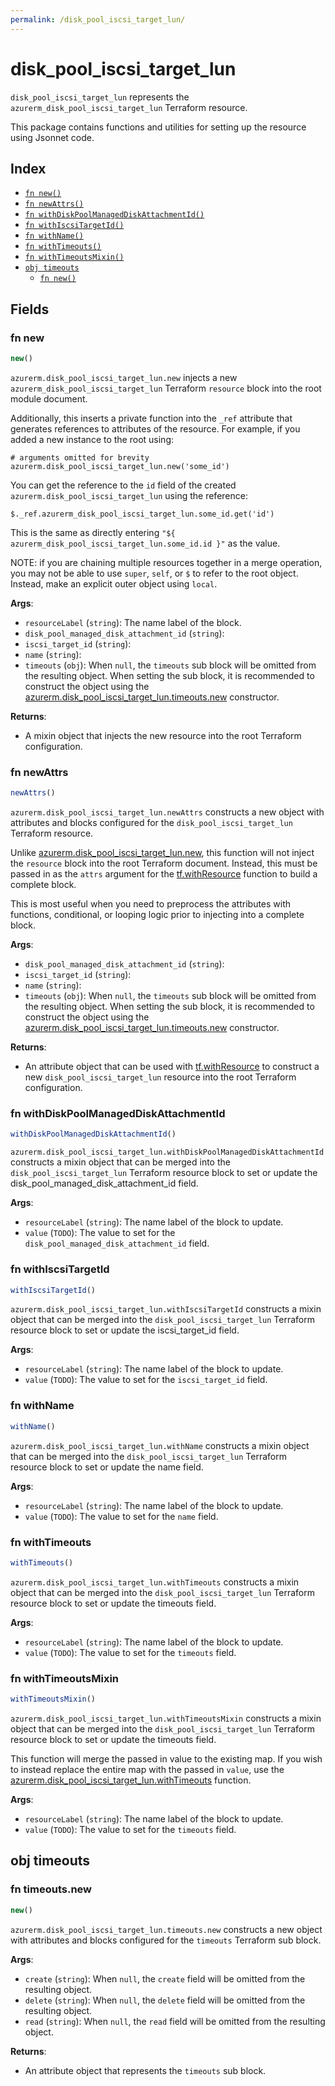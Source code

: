 ```yaml
---
permalink: /disk_pool_iscsi_target_lun/
---
```


# disk_pool_iscsi_target_lun

`disk_pool_iscsi_target_lun` represents the `azurerm_disk_pool_iscsi_target_lun` Terraform resource.



This package contains functions and utilities for setting up the resource using Jsonnet code.


## Index

* [`fn new()`](#fn-new)
* [`fn newAttrs()`](#fn-newattrs)
* [`fn withDiskPoolManagedDiskAttachmentId()`](#fn-withdiskpoolmanageddiskattachmentid)
* [`fn withIscsiTargetId()`](#fn-withiscsitargetid)
* [`fn withName()`](#fn-withname)
* [`fn withTimeouts()`](#fn-withtimeouts)
* [`fn withTimeoutsMixin()`](#fn-withtimeoutsmixin)
* [`obj timeouts`](#obj-timeouts)
  * [`fn new()`](#fn-timeoutsnew)

## Fields

### fn new

```ts
new()
```


`azurerm.disk_pool_iscsi_target_lun.new` injects a new `azurerm_disk_pool_iscsi_target_lun` Terraform `resource`
block into the root module document.

Additionally, this inserts a private function into the `_ref` attribute that generates references to attributes of the
resource. For example, if you added a new instance to the root using:

    # arguments omitted for brevity
    azurerm.disk_pool_iscsi_target_lun.new('some_id')

You can get the reference to the `id` field of the created `azurerm.disk_pool_iscsi_target_lun` using the reference:

    $._ref.azurerm_disk_pool_iscsi_target_lun.some_id.get('id')

This is the same as directly entering `"${ azurerm_disk_pool_iscsi_target_lun.some_id.id }"` as the value.

NOTE: if you are chaining multiple resources together in a merge operation, you may not be able to use `super`, `self`,
or `$` to refer to the root object. Instead, make an explicit outer object using `local`.

**Args**:
  - `resourceLabel` (`string`): The name label of the block.
  - `disk_pool_managed_disk_attachment_id` (`string`): 
  - `iscsi_target_id` (`string`): 
  - `name` (`string`): 
  - `timeouts` (`obj`):  When `null`, the `timeouts` sub block will be omitted from the resulting object. When setting the sub block, it is recommended to construct the object using the [azurerm.disk_pool_iscsi_target_lun.timeouts.new](#fn-diskpooliscsitargetluntimeoutsnew) constructor.

**Returns**:
- A mixin object that injects the new resource into the root Terraform configuration.


### fn newAttrs

```ts
newAttrs()
```


`azurerm.disk_pool_iscsi_target_lun.newAttrs` constructs a new object with attributes and blocks configured for the `disk_pool_iscsi_target_lun`
Terraform resource.

Unlike [azurerm.disk_pool_iscsi_target_lun.new](#fn-diskpooliscsitargetlunnew), this function will not inject the `resource`
block into the root Terraform document. Instead, this must be passed in as the `attrs` argument for the
[tf.withResource](https://github.com/tf-libsonnet/core/tree/main/docs#fn-withresource) function to build a complete block.

This is most useful when you need to preprocess the attributes with functions, conditional, or looping logic prior to
injecting into a complete block.

**Args**:
  - `disk_pool_managed_disk_attachment_id` (`string`): 
  - `iscsi_target_id` (`string`): 
  - `name` (`string`): 
  - `timeouts` (`obj`):  When `null`, the `timeouts` sub block will be omitted from the resulting object. When setting the sub block, it is recommended to construct the object using the [azurerm.disk_pool_iscsi_target_lun.timeouts.new](#fn-diskpooliscsitargetluntimeoutsnew) constructor.

**Returns**:
  - An attribute object that can be used with [tf.withResource](https://github.com/tf-libsonnet/core/tree/main/docs#fn-withresource) to construct a new `disk_pool_iscsi_target_lun` resource into the root Terraform configuration.


### fn withDiskPoolManagedDiskAttachmentId

```ts
withDiskPoolManagedDiskAttachmentId()
```

`azurerm.disk_pool_iscsi_target_lun.withDiskPoolManagedDiskAttachmentId` constructs a mixin object that can be merged into the `disk_pool_iscsi_target_lun`
Terraform resource block to set or update the disk_pool_managed_disk_attachment_id field.



**Args**:
  - `resourceLabel` (`string`): The name label of the block to update.
  - `value` (`TODO`): The value to set for the `disk_pool_managed_disk_attachment_id` field.


### fn withIscsiTargetId

```ts
withIscsiTargetId()
```

`azurerm.disk_pool_iscsi_target_lun.withIscsiTargetId` constructs a mixin object that can be merged into the `disk_pool_iscsi_target_lun`
Terraform resource block to set or update the iscsi_target_id field.



**Args**:
  - `resourceLabel` (`string`): The name label of the block to update.
  - `value` (`TODO`): The value to set for the `iscsi_target_id` field.


### fn withName

```ts
withName()
```

`azurerm.disk_pool_iscsi_target_lun.withName` constructs a mixin object that can be merged into the `disk_pool_iscsi_target_lun`
Terraform resource block to set or update the name field.



**Args**:
  - `resourceLabel` (`string`): The name label of the block to update.
  - `value` (`TODO`): The value to set for the `name` field.


### fn withTimeouts

```ts
withTimeouts()
```

`azurerm.disk_pool_iscsi_target_lun.withTimeouts` constructs a mixin object that can be merged into the `disk_pool_iscsi_target_lun`
Terraform resource block to set or update the timeouts field.



**Args**:
  - `resourceLabel` (`string`): The name label of the block to update.
  - `value` (`TODO`): The value to set for the `timeouts` field.


### fn withTimeoutsMixin

```ts
withTimeoutsMixin()
```

`azurerm.disk_pool_iscsi_target_lun.withTimeoutsMixin` constructs a mixin object that can be merged into the `disk_pool_iscsi_target_lun`
Terraform resource block to set or update the timeouts field.

This function will merge the passed in value to the existing map. If you wish
to instead replace the entire map with the passed in `value`, use the [azurerm.disk_pool_iscsi_target_lun.withTimeouts](TODO)
function.


**Args**:
  - `resourceLabel` (`string`): The name label of the block to update.
  - `value` (`TODO`): The value to set for the `timeouts` field.


## obj timeouts



### fn timeouts.new

```ts
new()
```


`azurerm.disk_pool_iscsi_target_lun.timeouts.new` constructs a new object with attributes and blocks configured for the `timeouts`
Terraform sub block.



**Args**:
  - `create` (`string`):  When `null`, the `create` field will be omitted from the resulting object.
  - `delete` (`string`):  When `null`, the `delete` field will be omitted from the resulting object.
  - `read` (`string`):  When `null`, the `read` field will be omitted from the resulting object.

**Returns**:
  - An attribute object that represents the `timeouts` sub block.
